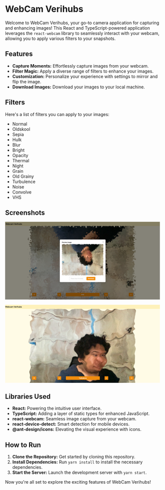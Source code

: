 # WebCam Verihubs

Welcome to WebCam Verihubs, your go-to camera application for capturing and enhancing images! This React and TypeScript-powered application leverages the `react-webcam` library to seamlessly interact with your webcam, allowing you to apply various filters to your snapshots.

## Features

- **Capture Moments:** Effortlessly capture images from your webcam.
- **Filter Magic:** Apply a diverse range of filters to enhance your images.
- **Customization:** Personalize your experience with settings to mirror and flip the image.
- **Download Images:** Download your images to your local machine.

## Filters

Here's a list of filters you can apply to your images:

- Normal
- Oldskool
- Sepia
- Hulk
- Blur
- Bright
- Opacity
- Thermal
- Night
- Grain
- Old Grainy
- Turbulence
- Noise
- Convolve
- VHS

## Screenshots

![Alt text](public/ss.png)

![Alt text](public/ss-1.png)

## Libraries Used

- **React:** Powering the intuitive user interface.
- **TypeScript:** Adding a layer of static types for enhanced JavaScript.
- **react-webcam:** Seamless image capture from your webcam.
- **react-device-detect:** Smart detection for mobile devices.
- **@ant-design/icons:** Elevating the visual experience with icons.

## How to Run

1. **Clone the Repository:** Get started by cloning this repository.
2. **Install Dependencies:** Run `yarn install` to install the necessary dependencies.
3. **Start the Server:** Launch the development server with `yarn start`.

Now you're all set to explore the exciting features of WebCam Verihubs!
